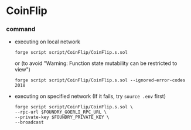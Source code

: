 # CoinFlip
### command
- executing on local network
    ```
    forge script script/CoinFlip/CoinFlip.s.sol
    ```
    or (to avoid "Warning: Function state mutability can be restricted to view")
    ```
    forge script script/CoinFlip/CoinFlip.s.sol --ignored-error-codes 2018
    ```
- executing on specified network (If it fails, try `source .env` first)
    ```
    forge script script/CoinFlip/CoinFlip.s.sol \
    --rpc-url $FOUNDRY_GOERLI_RPC_URL \
    --private-key $FOUNDRY_PRIVATE_KEY \
    --broadcast
    ```